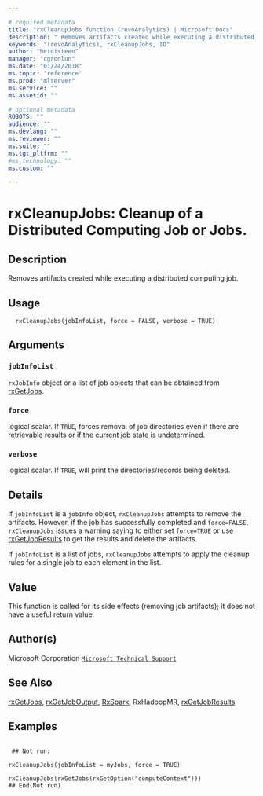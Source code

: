 ```yaml
--- 

# required metadata 
title: "rxCleanupJobs function (revoAnalytics) | Microsoft Docs" 
description: " Removes artifacts created while executing a distributed computing job. " 
keywords: "(revoAnalytics), rxCleanupJobs, IO" 
author: "heidisteen" 
manager: "cgronlun" 
ms.date: "01/24/2018" 
ms.topic: "reference" 
ms.prod: "mlserver" 
ms.service: "" 
ms.assetid: "" 

# optional metadata 
ROBOTS: "" 
audience: "" 
ms.devlang: "" 
ms.reviewer: "" 
ms.suite: "" 
ms.tgt_pltfrm: "" 
#ms.technology: "" 
ms.custom: "" 

--- 
```



 # rxCleanupJobs:  Cleanup of a Distributed Computing Job or Jobs.  
 ## Description

Removes artifacts created while executing a distributed computing job.



 ## Usage

```   
  rxCleanupJobs(jobInfoList, force = FALSE, verbose = TRUE)

```


 ## Arguments



 ### `jobInfoList`
 `rxJobInfo` object or a list of job objects that can be obtained  from [rxGetJobs](rxGetJobs.md). 



 ### `force`
 logical scalar. If `TRUE`, forces removal of job directories even if  there are retrievable results or if the current job state is undetermined. 



 ### `verbose`
 logical scalar.  If `TRUE`, will print the directories/records being deleted. 




 ## Details

If `jobInfoList` is a `jobInfo` object, `rxCleanupJobs` attempts to remove the artifacts.
However, if the job has successfully completed and `force=FALSE`,
`rxCleanupJobs` issues a warning saying to either set `force=TRUE` or use 
[rxGetJobResults](rxGetJobResults.md) to get the results and delete the artifacts.  

If `jobInfoList` is a list of jobs, `rxCleanupJobs` attempts to apply the cleanup rules 
for a single job to each element in the list.



 ## Value

This function is called for its side effects (removing job artifacts); it does not have a useful return value.

 ## Author(s)

Microsoft Corporation [`Microsoft Technical Support`](https://go.microsoft.com/fwlink/?LinkID=698556&clcid=0x409)



 ## See Also

[rxGetJobs](rxGetJobs.md), 
[rxGetJobOutput](rxGetJobOutput.md),
[RxSpark](RxSpark.md),
RxHadoopMR,
[rxGetJobResults](rxGetJobResults.md)

 ## Examples

 ```

  ## Not run:

rxCleanupJobs(jobInfoList = myJobs, force = TRUE)

rxCleanupJobs(rxGetJobs(rxGetOption("computeContext")))
 ## End(Not run) 
```


